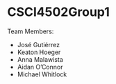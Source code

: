 # CSCI4502Group1
Team Members:
- José Gutiérrez
- Keaton Hoeger
- Anna Malawista
- Aidan O’Connor
- Michael Whitlock
